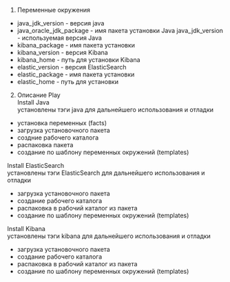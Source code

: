 1. Переменные окружения  
- java_jdk_version - версия java
- java_oracle_jdk_package - имя пакета установки Java java_jdk_version - используемая версия Java
- kibana_package - имя пакета установки 
- kibana_version - версия Kibana
- kibana_home - путь для установки Kibana  
- elastic_version - версия ElasticSearch
- elastic_package - имя пакета установки
- elastic_home - путь для установки  
2. Описание Play  
Install Java  
установлены тэги java для дальнейшего использования и отладки
- установка переменных (facts)
- загрузка установочного пакета
- создние рабочего каталога
- распаковка пакета
- создание по шаблону переменных окружений (templates)  

Install ElasticSearch  
установлены тэги ElasticSearch для дальнейшего использования и отладки  
- загрузка установочного пакета
- создание рабочего каталога
- распаковка в рабочий каталог из пакета
- создание по шаблону переменных окружений (templates)

Install Kibana  
  установлены тэги kibana для дальнейшего использования и отладки  
- загрузка установочного пакета
- создание рабочего каталога
- распаковка в рабочий каталог из пакета
- создание по шаблону переменных окружений (templates)

